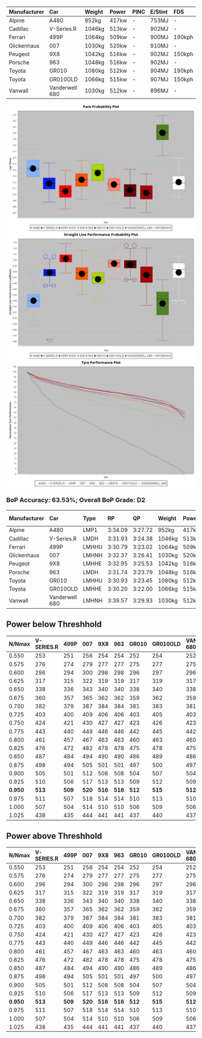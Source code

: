 | Manufacturer | Car            | Weight | Power | PINC    | E/Stint | FDS     |
|:-|:-|:-|:-|:-|:-|:-|
| Alpine       | A480           | 952kg  | 417kw |    -    | 753MJ   |    -    |
| Cadillac     | V-Series.R     | 1046kg | 513kw |    -    | 902MJ   |    -    |
| Ferrari      | 499P           | 1064kg | 509kw |    -    | 900MJ   | 190kph  |
| Glickenhaus  | 007            | 1030kg | 520kw |    -    | 910MJ   |    -    |
| Peugeot      | 9X8            | 1042kg | 516kw |    -    | 902MJ   | 150kph  |
| Porsche      | 963            | 1048kg | 516kw |    -    | 902MJ   |    -    |
| Toyota       | GR010          | 1080kg | 512kw |    -    | 904MJ   | 190kph  |
| Toyota       | GR010OLD       | 1066kg | 515kw |    -    | 907MJ   | 150kph  |
| Vanwall      | Vanderwell 680 | 1030kg | 512kw |    -    | 896MJ   |    -    |

![PACECHART](./IMG/OFFICIAL.png)
![STRAIGHTLINEPERFORMANCECHART](./IMG/OFFICIAL_sp.png)
![TYREPERFORMANCECHART](./IMG/OFFICIAL_tw.png)

### BoP Accuracy: 63.53%; Overall BoP Grade: D2
| Manufacturer | Car            | Type  | RP      | QP      | Weight | Power¹ | Threshhold | PINC    | Power² | E/Stint | AVG Vmax  | FDS     | RDLC | L/Stint | BOP-Grade | Model Accuracy | Model Points | Match%  | SimDiff |
|:-|:-|:-|:-|:-|:-|:-|:-|:-|:-|:-|:-|:-|:-|:-|:-|:-|:-|:-|:-|
| Alpine       | A480           | LMP1  | 3:34.09 | 3:27.72 |  952kg | 417kw  | 0.0kph     |    -    | 417kw  |  753MJ  | 317.92kph |    -    | 0.98 | 11      | +C2       | 68.63%         | 967          | 72.32%  | ±1.08s  |
| Cadillac     | V-Series.R     | LMDH  | 3:31.93 | 3:24.38 | 1046kg | 513kw  | 0.0kph     |    -    | 513kw  |  902MJ  | 329.60kph |    -    | 1.01 | 12      | -B1       | 83.12%         | 1921         | 89.45%  | ±0.83s  |
| Ferrari      | 499P           | LMHHU | 3:30.79 | 3:23.02 | 1064kg | 509kw  | 0.0kph     |    -    | 509kw  |  900MJ  | 333.14kph | 190kph  | 1.03 | 12      | -D1       | 69.49%         | 1950         | 66.23%  | ±0.83s  |
| Glickenhaus  | 007            | LMHNH | 3:32.37 | 3:26.41 | 1030kg | 520kw  | 0.0kph     |    -    | 520kw  |  910MJ  | 332.32kph |    -    | 0.96 | 12      | ~A1       | 89.50%         | 1518         | 96.96%  | ±0.14s  |
| Peugeot      | 9X8            | LMHHE | 3:32.95 | 3:25.53 | 1042kg | 516kw  | 0.0kph     |    -    | 516kw  |  902MJ  | 328.91kph | 150kph  | 1.02 | 12      | ~A1       | 88.75%         | 2383         | 100.00% | ±1.59s  |
| Porsche      | 963            | LMDH  | 3:31.74 | 3:23.79 | 1048kg | 516kw  | 0.0kph     |    -    | 516kw  |  902MJ  | 333.31kph |    -    | 1.01 | 12      | -B1       | 81.02%         | 5243         | 85.70%  | ±0.99s  |
| Toyota       | GR010          | LMHHU | 3:30.93 | 3:23.45 | 1080kg | 512kw  | 0.0kph     |    -    | 512kw  |  904MJ  | 330.68kph | 190kph  | 1.01 | 12      | -D1       | 73.70%         | 2701         | 68.18%  | ±0.16s  |
| Toyota       | GR010OLD       | LMHHE | 3:30.20 | 3:22.00 | 1066kg | 515kw  | 0.0kph     |    -    | 515kw  |  907MJ  | 329.30kph | 150kph  | 1.02 | 12      | -Ω1       | 99.03%         | 1536         | 41.63%  | ±0.80s  |
| Vanwall      | Vanderwell 680 | LMHNH | 3:39.57 | 3:29.93 | 1030kg | 512kw  | 0.0kph     |    -    | 512kw  |  896MJ  | 322.57kph |    -    | 1.01 | 12      | +Ω2       | 97.01%         | 649          | -48.67% | ±3.37s  |

## Power below Threshhold
| N/Nmax    | V-SERIES.R | 499P    | 007     | 9X8     | 963     | GR010   | GR010OLD | VANDERWELL 680 | ​     | RPM      | A480    |
|:-|:-|:-|:-|:-|:-|:-|:-|:-|:-|:-|:-|
|  0.550    |  253       |  251    |  256    |  254    |  254    |  252    |  254     |  252           |  ​    |   --     |   -     |
|  0.575    |  276       |  274    |  279    |  277    |  277    |  275    |  277     |  275           |  ​    |   --     |   -     |
|  0.600    |  296       |  294    |  300    |  298    |  298    |  296    |  297     |  296           |  ​    |   --     |   -     |
|  0.625    |  317       |  315    |  322    |  319    |  319    |  317    |  319     |  317           |  ​    |   --     |   -     |
|  0.650    |  338       |  336    |  343    |  340    |  340    |  338    |  340     |  338           |  ​    |   --     |   -     |
|  0.675    |  360       |  357    |  365    |  362    |  362    |  359    |  362     |  359           |  ​    |   --     |   -     |
|  0.700    |  382       |  379    |  387    |  384    |  384    |  381    |  383     |  381           |  ​    |   --     |   -     |
|  0.725    |  403       |  400    |  409    |  406    |  406    |  403    |  405     |  403           |  ​    |   --     |   -     |
|  0.750    |  424       |  421    |  430    |  427    |  427    |  423    |  426     |  423           |  ​    |   --     |   -     |
|  0.775    |  443       |  440    |  449    |  446    |  446    |  442    |  445     |  442           |  ​    |  5000    |  245    |
|  0.800    |  461       |  457    |  467    |  463    |  463    |  460    |  463     |  460           |  ​    |  5500    |  289    |
|  0.825    |  476       |  472    |  482    |  478    |  478    |  475    |  478     |  475           |  ​    |  6000    |  323    |
|  0.850    |  487       |  484    |  494    |  490    |  490    |  486    |  489     |  486           |  ​    |  6500    |  365    |
|  0.875    |  498       |  494    |  505    |  501    |  501    |  497    |  500     |  497           |  ​    |  7000    |  408    |
|  0.900    |  505       |  501    |  512    |  508    |  508    |  504    |  507     |  504           |  ​    |  7500    |  418    |
|  0.925    |  510       |  506    |  517    |  513    |  513    |  509    |  512     |  509           |  ​    |  8000    |  414    |
| **0.950** | **513**    | **509** | **520** | **516** | **516** | **512** | **515**  | **512**        | **​** | **8500** | **417** |
|  0.975    |  511       |  507    |  518    |  514    |  514    |  510    |  513     |  510           |  ​    |  9000    |  209    |
|  1.000    |  507       |  504    |  514    |  510    |  510    |  506    |  509     |  506           |  ​    |   --     |   -     |
|  1.025    |  438       |  435    |  444    |  441    |  441    |  437    |  440     |  437           |  ​    |   --     |   -     |

## Power above Threshhold
| N/Nmax    | V-SERIES.R | 499P    | 007     | 9X8     | 963     | GR010   | GR010OLD | VANDERWELL 680 | ​     | RPM      | A480    |
|:-|:-|:-|:-|:-|:-|:-|:-|:-|:-|:-|:-|
|  0.550    |  253       |  251    |  256    |  254    |  254    |  252    |  254     |  252           |  ​    |   --     |   -     |
|  0.575    |  276       |  274    |  279    |  277    |  277    |  275    |  277     |  275           |  ​    |   --     |   -     |
|  0.600    |  296       |  294    |  300    |  298    |  298    |  296    |  297     |  296           |  ​    |   --     |   -     |
|  0.625    |  317       |  315    |  322    |  319    |  319    |  317    |  319     |  317           |  ​    |   --     |   -     |
|  0.650    |  338       |  336    |  343    |  340    |  340    |  338    |  340     |  338           |  ​    |   --     |   -     |
|  0.675    |  360       |  357    |  365    |  362    |  362    |  359    |  362     |  359           |  ​    |   --     |   -     |
|  0.700    |  382       |  379    |  387    |  384    |  384    |  381    |  383     |  381           |  ​    |   --     |   -     |
|  0.725    |  403       |  400    |  409    |  406    |  406    |  403    |  405     |  403           |  ​    |   --     |   -     |
|  0.750    |  424       |  421    |  430    |  427    |  427    |  423    |  426     |  423           |  ​    |   --     |   -     |
|  0.775    |  443       |  440    |  449    |  446    |  446    |  442    |  445     |  442           |  ​    |  5000    |  245    |
|  0.800    |  461       |  457    |  467    |  463    |  463    |  460    |  463     |  460           |  ​    |  5500    |  289    |
|  0.825    |  476       |  472    |  482    |  478    |  478    |  475    |  478     |  475           |  ​    |  6000    |  323    |
|  0.850    |  487       |  484    |  494    |  490    |  490    |  486    |  489     |  486           |  ​    |  6500    |  365    |
|  0.875    |  498       |  494    |  505    |  501    |  501    |  497    |  500     |  497           |  ​    |  7000    |  408    |
|  0.900    |  505       |  501    |  512    |  508    |  508    |  504    |  507     |  504           |  ​    |  7500    |  418    |
|  0.925    |  510       |  506    |  517    |  513    |  513    |  509    |  512     |  509           |  ​    |  8000    |  414    |
| **0.950** | **513**    | **509** | **520** | **516** | **516** | **512** | **515**  | **512**        | **​** | **8500** | **417** |
|  0.975    |  511       |  507    |  518    |  514    |  514    |  510    |  513     |  510           |  ​    |  9000    |  209    |
|  1.000    |  507       |  504    |  514    |  510    |  510    |  506    |  509     |  506           |  ​    |   --     |   -     |
|  1.025    |  438       |  435    |  444    |  441    |  441    |  437    |  440     |  437           |  ​    |   --     |   -     |
